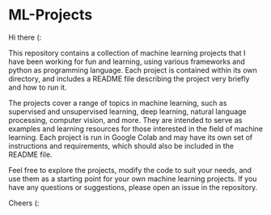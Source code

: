 # ML-Projects
Hi there (:

This repository contains a collection of machine learning projects that I have been working for fun and learning, 
using various frameworks and python as programming language. 
Each project is contained within its own directory, and includes a README file 
describing the project very briefly and how to run it.

The projects cover a range of topics in machine learning, such as supervised and unsupervised learning, 
deep learning, natural language processing, computer vision, and more. 
They are intended to serve as examples and learning resources for those 
interested in the field of machine learning.
Each project is run in Google Colab and may have its own set of instructions and requirements, 
which should also be included in the README file. 

Feel free to explore the projects, modify the code to suit your needs, 
and use them as a starting point for your own machine learning projects. 
If you have any questions or suggestions, please open an issue in the repository.

Cheers (:

